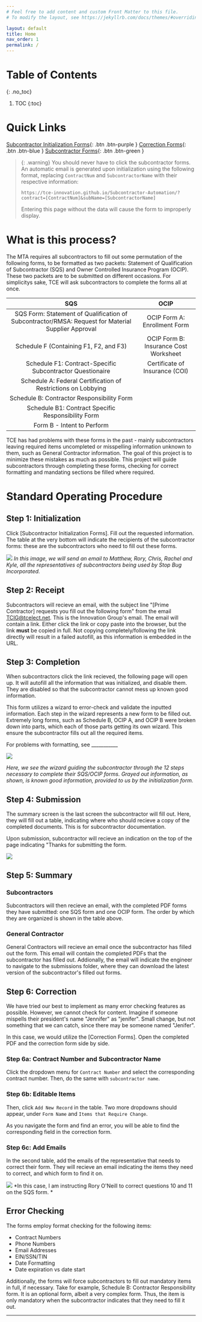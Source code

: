 ```yaml
---
# Feel free to add content and custom Front Matter to this file.
# To modify the layout, see https://jekyllrb.com/docs/themes/#overriding-theme-defaults

layout: default
title: Home
nav_order: 1
permalink: /
---
```



# Table of Contents 
{: .no_toc}

1. TOC
{:toc}

# Quick Links

[Subcontractor Initialization Forms](https://tce-innovation.github.io/Subcontractor-Automation/initialization.html){: .btn .btn-purple }
[Correction Forms](https://tce-innovation.github.io/Subcontractor-Automation/correction.html){: .btn .btn-blue }
[Subcontractor Forms](https://tce-innovation.github.io/Subcontractor-Automation/){: .btn .btn-green }

>{: .warning}
> You should never have to click the subcontractor forms. An automatic email is generated upon initialization using the following format, replacing ```ContractNum``` and ```SubcontractorName``` with their respective information:
> ```
> https://tce-innovation.github.io/Subcontractor-Automation/?contract=[ContractNum]&subName=[SubcontractorName]
> ```
> Entering this page without the data will cause the form to improperly display.


# What is this process?

The MTA requires all subcontractors to fill out some permutation of the following forms, to be formatted as two packets: Statement of Qualification of Subcontractor (SQS) and Owner Controlled Insurance Program (OCIP). These two packets are to be submitted on different occasions. For simplicitys sake, TCE will ask subcontractors to complete the forms all at once.

|SQS|OCIP|
|:-:|:-:|
|SQS Form: Statement of Qualification of Subcontractor/RMSA: Request for Material Supplier Approval|OCIP Form A: Enrollment Form|
|Schedule F (Containing F1, F2, and F3)|OCIP Form B: Insurance Cost Worksheet|
|Schedule F1: Contract-Specific Subcontractor Questionaire| Certificate of Insurance (COI)|
|Schedule A: Federal Certification of Restrictions on Lobbying|
|Schedule B: Contractor Responsibility Form|
|Schedule B1: Contract Specific Responsibility Form|
|Form B - Intent to Perform|

TCE has had problems with these forms in the past - mainly subcontractors leaving required items uncompleted or misspelling information unknown to them, such as General Contractor information. The goal of this project is to minimize these mistakes as much as possible. This project will guide subcontractors through completing these forms, checking for correct formatting and mandating sections be filled where required. 

# Standard Operating Procedure

## Step 1: Initialization

Click [Subcontractor Initialization Forms]. Fill out the requested information. The table at the very bottom will indicate the recipients of the subcontractor forms: these are the subcontractors who need to fill out these forms.

![](/assets/images//initForm.png)
*In this image, we will send an email to Matthew, Rory, Chris, Rachel and Kyle, all the representatives of subcontractors being used by Stop Bug Incorporated.*

## Step 2: Receipt

Subcontractors will recieve an email, with the subject line "[Prime Contractor] requests you fill out the following form" from the email TCIG@tcelect.net. This is the Innovation Group's email. The email will contain a link. Either click the link or copy paste into the browser, but the link **must** be copied in full. Not copying completely/following the link directly will result in a failed autofill, as this information is embedded in the URL.

## Step 3: Completion

When subcontractors click the link recieved, the following page will open up. It will autofill all the information that was initialized, and disable them. They are disabled so that the subcontractor cannot mess up known good information.

This form utilizes a wizard to error-check and validate the inputted information. Each step in the wizard represents a new form to be filled out. Extremely long forms, such as Schedule B, OCIP A, and OCIP B were broken down into parts, which each of those parts getting its own wizard. This ensure the subcontractor fills out all the required items.

For problems with formatting, see ___________

![](/assets/images/subcontractorForm.png)

*Here, we see the wizard guiding the subcontractor through the 12 steps necessary to complete their SQS/OCIP forms. Grayed out information, as shown, is known good information, provided to us by the initialization form.*

## Step 4: Submission

The summary screen is the last screen the subcontractor will fill out. Here, they will fill out a table, indicating where who should recieve a copy of the completed documents. This is for subcontractor documentation.

Upon submission, subcontractor will recieve an indication on the top of the page indicating "Thanks for submitting the form.

![](assets/images/thanksForSubmitting.png)

## Step 5: Summary

### Subcontractors
Subcontractors will then recieve an email, with the completed PDF forms they have submitted: one SQS form and one OCIP form. The order by which they are organized is shown in the table above.

### General Contractor

General Contractors will recieve an email once the subcontractor has filled out the form.
This email will contain the completed PDFs that the subcontractor has filled out. Addionally, the email will indicate the engineer to navigate to the submissions folder, where they can download the latest version of the subcontractor's filled out forms.

## Step 6: Correction

We have tried our best to implement as many error checking features as possible. However, we cannot check for content. Imagine if someone mispells their president's name "Jennifer" as "jenifer". Small change, but not something that we can catch, since there may be someone named "Jenifer".

In this case, we would utilize the [Correction Forms]. Open the completed PDF and the correction form side by side. 

### Step 6a: Contract Number and Subcontractor Name

Click the dropdown menu for ```Contract Number``` and select the corresponding contract number. Then, do the same with ```subcontractor name```.

### Step 6b: Editable Items

Then, click ```Add New Record``` in the table. Two more dropdowns should appear, under ```Form Name``` and ```Items that Require Change```. 

As you navigate the form and find an error, you will be able to find the corresponding field in the correction form. 

### Step 6c: Add Emails

In the second table, add the emails of the representative that needs to correct their form. They will recieve an email indicating the items they need to correct, and which form to find it on.

![](/assets/images//correctionFormsProcess.png)
*In this case, I am instructing Rory O'Neill to correct questions 10 and 11 on the SQS form. *

## Error Checking

The forms employ format checking for the following items:
- Contract Numbers
- Phone Numbers
- Email Addresses
- EIN/SSN/TIN
- Date Formatting
- Date expiration vs date start

Additionally, the forms will force subcontractors to fill out mandatory items in full, if necessary. Take for example, Schedule B: Contractor Responsibility form. It is an optional form, albeit a very complex form. Thus, the item is only mandatory when the subcontractor indicates that they need to fill it out.




----

[Subcontractor Initialization Form]: forms/initialization.html

[Subcontractor Form]: forms/subcontractorForm.html

[Correction Form]: forms/correction.html

[Initialization Form Documentation]: initializationForm.md

[Subcontractor Form Documentation]: subcontractorForm.md

[Correction Form Documentation]: correctionForm.md